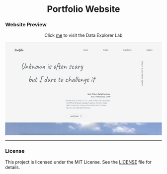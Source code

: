 <div align="center">
  <h1>
    Portfolio Website
  </h1>
</div>


### Website Preview
<div align="center">
	<p>
		Click <a href="https://jack-cky.github.io">me</a> to visit the Data Explorer Lab
	</p>
  <a href="https://jack-cky.github.io">
    <img src="./imgs/web-demo.png" height="300px">
  </a>
</div>


---
### License
This project is licensed under the MIT License. See the [LICENSE](./LICENSE) file for details.
